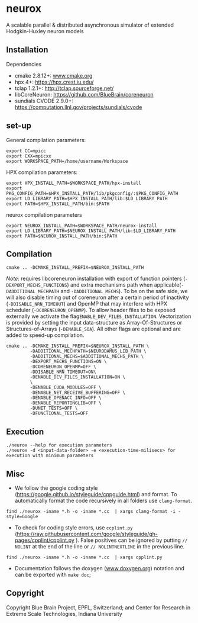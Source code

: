 # neurox

A scalable parallel & distributed asynchronous simulator of extended Hodgkin-Huxley neuron models

## Installation

Dependencies
- cmake 2.8.12+: www.cmake.org
- hpx 4+: https://hpx.crest.iu.edu/
- tclap 1.2.1+: http://tclap.sourceforge.net/
- libCoreNeuron: https://github.com/BlueBrain/coreneuron
- sundials CVODE 2.9.0+: https://computation.llnl.gov/projects/sundials/cvode

## set-up

General compilation parameters:
```
export CC=mpicc
export CXX=mpicxx
export WORKSPACE_PATH=/home/username/Workspace
```

HPX compilation parameters:
```
export HPX_INSTALL_PATH=$WORKSPACE_PATH/hpx-install
export PKG_CONFIG_PATH=$HPX_INSTALL_PATH/lib/pkgconfig/:$PKG_CONFIG_PATH
export LD_LIBRARY_PATH=$HPX_INSTALL_PATH/lib:$LD_LIBRARY_PATH
export PATH=$HPX_INSTALL_PATH/bin:$PATH
```

neurox compilation parameters
```
export NEUROX_INSTALL_PATH=$WORKSPACE_PATH/neurox-install
export LD_LIBRARY_PATH=$NEUROX_INSTALL_PATH/lib:$LD_LIBRARY_PATH
export PATH=$NEUROX_INSTALL_PATH/bin:$PATH
```

## Compilation
```
cmake .. -DCMAKE_INSTALL_PREFIX=$NEUROX_INSTALL_PATH
```
*Note*: requires libcoreneuron installation with export of function pointers (`-DEXPORT_MECHS_FUNCTIONS`) and extra mechanisms path when applicable(`-DADDITIONAL_MECHPATH` and `-DADDITIONAL_MECHS`). To be on the safe side, we will also disable timing out of coreneuron after a certain period of inactivity (`-DDISABLE_NRN_TIMEOUT`) and OpenMP that may interfere with HPX scheduler (`-DCORENEURON_OPENMP`).
To allow header files to be exposed externally we activate the flag`ENABLE_DEV_FILES_INSTALLATION`. Vectorization is provided by setting the input data-structure as Array-Of-Structures or Structures-of-Arrays (`-DENABLE_SOA`). All other flags are optional and are added to speed-up compilation.
```
cmake .. -DCMAKE_INSTALL_PREFIX=$NEUROX_INSTALL_PATH \
         -DADDITIONAL_MECHPATH=$NEURODAMUS_LIB_PATH \
         -DADDITIONAL_MECHS=$ADDITIONAL_MECHS_PATH \
         -DEXPORT_MECHS_FUNCTIONS=ON \
         -DCORENEURON_OPENMP=OFF \
         -DDISABLE_NRN_TIMEOUT=ON\
         -DENABLE_DEV_FILES_INSTALLATION=ON \
         \
         -DENABLE_CUDA_MODULES=OFF \
         -DENABLE_NET_RECEIVE_BUFFERING=OFF \
         -DENABLE_OPENACC_INFO=OFF \
         -DENABLE_REPORTINGLIB=OFF \
         -DUNIT_TESTS=OFF \
         -DFUNCTIONAL_TESTS=OFF
```

## Execution
```
./neurox --help for execution parameters
./neurox -d <input-data-folder> -e <execution-time-milisecs> for execution with minimum parameters
```

## Misc

- We follow the google coding style (https://google.github.io/styleguide/cppguide.html) and format. To automatically format the code recursively in all folders use `clang-format`.
```
find ./neurox -iname *.h -o -iname *.cc  | xargs clang-format -i -style=Google
```

- To check for coding style errors, use `ccplint.py` (https://raw.githubusercontent.com/google/styleguide/gh-pages/cpplint/cpplint.py ). False positives can be ignored by putting `// NOLINT` at the end of the line or `// NOLINTNEXTLINE` in the previous line.
```
find ./neurox -iname *.h -o -iname *.cc  | xargs cpplint.py
```

- Documentation follows the doxygen (www.doxygen.org) notation and can be exported with `make doc`; 

## Copyright

Copyright Blue Brain Project, EPFL, Switzerland; and Center for Research in Extreme Scale Technologies, Indiana University
